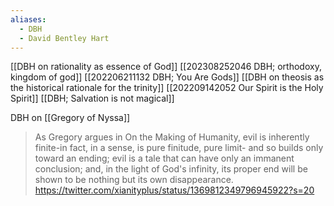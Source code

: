 ```yaml
---
aliases:
  - DBH
  - David Bentley Hart
---
```


[[DBH on rationality as essence of God]]
[[202308252046 DBH; orthodoxy, kingdom of god]]
[[202206211132 DBH; You Are Gods]]
[[DBH on theosis as the historical rationale for the trinity]]
[[202209142052 Our Spirit is the Holy Spirit]]
[[DBH; Salvation is not magical]]

DBH on [[Gregory of Nyssa]]

> As Gregory argues in On the Making of Humanity, evil is inherently finite-in fact, in a sense, is pure finitude, pure limit- and so builds only toward an ending; evil is a tale that can have only an immanent conclusion; and, in the light of God's infinity, its proper end will be shown to be nothing but its own disappearance. 
> https://twitter.com/xianityplus/status/1369812349796945922?s=20